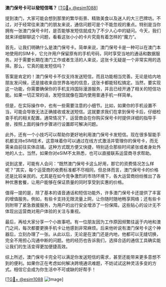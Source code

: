 **澳门保号卡可以發短信嗎？** [[TG💪+ @esim1088](https://t.me/s/esim1088)]

提到澳门，大家可能会想到那里的繁华街景、精致美食以及迷人的大三巴牌坊。不过，对于经常往来澳门的朋友来说，通信问题可是个不能忽视的重点。特别是当你拥有一张澳门保号卡时，是否能够发短信就成为了不少人心中的疑问。今天，我们就来详细聊聊这个问题，看看这张小小的卡片究竟有着怎样的“魔力”。

首先，让我们明确什么是澳门保号卡。简单来说，澳门保号卡是一种可以在澳门本地使用的SIM卡，它允许用户保留原有的手机号码，同时享受当地的通话和数据服务。对于需要长期在澳门工作或者生活的人来说，这张卡无疑是一个非常实用的选择。那么，它真的能发短信吗？

答案是肯定的！澳门保号卡不仅支持发送短信，而且功能相当完善。无论是给内地朋友发问候，还是接收来自世界各地的信息，这张卡都能轻松搞定。当然，要实现这一功能，你需要确保你的手机支持国际漫游服务，并且已经开通了相关的短信功能。如果一切正常的话，发短信就像在国内使用普通手机一样简单。

但是，在实际操作中，也有一些需要注意的小细节。比如，如果你的手机设置不当，可能会导致无法正确接收或发送短信。这就要求我们在拿到保号卡后，仔细检查手机的相关配置。通常情况下，运营商会在你购买保号卡时提供详细的指导手册，按照上面的操作步骤进行设置即可解决问题。

此外，还有一个小技巧可以帮助你更好地利用澳门保号卡发短信。现在很多智能手机都支持eSIM技术，这意味着你可以通过在线方式激活并管理你的保号卡，而无需亲自前往实体店铺。这种方式既方便又快捷，特别适合那些时间紧张或者身处外地的人士。当然，如果你对eSIM不太熟悉，也可以直接联系运营商寻求帮助。

说到这里，可能有人会问：“既然澳门保号卡这么好用，那它的资费情况怎么样呢？”其实，每个运营商的收费标准都不尽相同，但总体而言，澳门保号卡的价格还是比较亲民的。尤其是在如今竞争激烈的市场环境下，各大运营商纷纷推出了各种优惠套餐，让用户能够在保证质量的同时享受到实惠的价格。

值得一提的是，除了基本的语音通话和短信功能外，许多澳门保号卡还提供了丰富的增值服务。例如，有些卡支持无限流量上网，让你随时随地畅享网络；还有些卡则附带了紧急救援服务，为用户的出行安全增添了一份保障。这些贴心的设计无不体现出运营商对用户体验的关注与重视。

最后，再给大家分享一个小故事吧。有一位朋友因为工作原因频繁往返于内地和澳门之间，每次都要更换手机卡让他感到非常麻烦。后来他听说有澳门保号卡这个神器后，立刻办理了一张。从此以后，无论是在澳门还是内地，他都可以无缝切换，完全不用担心沟通中断的问题。他的经历也告诉我们，选择合适的通信工具确实能让我们的生活变得更加便捷高效。

综上所述，澳门保号卡完全可以满足你发送短信的需求，甚至还能带来更多意想不到的便利。如果你正在考虑如何解决跨境通讯难题，不妨试试这种灵活多变的方式。相信它会成为你生活中不可或缺的好帮手！

[[TG💪+ @esim1088](https://t.me/s/esim1088) ![Image](https://i.postimg.cc/4NQfJmqS/Snipaste-2025-05-13-00-14-12.png)]